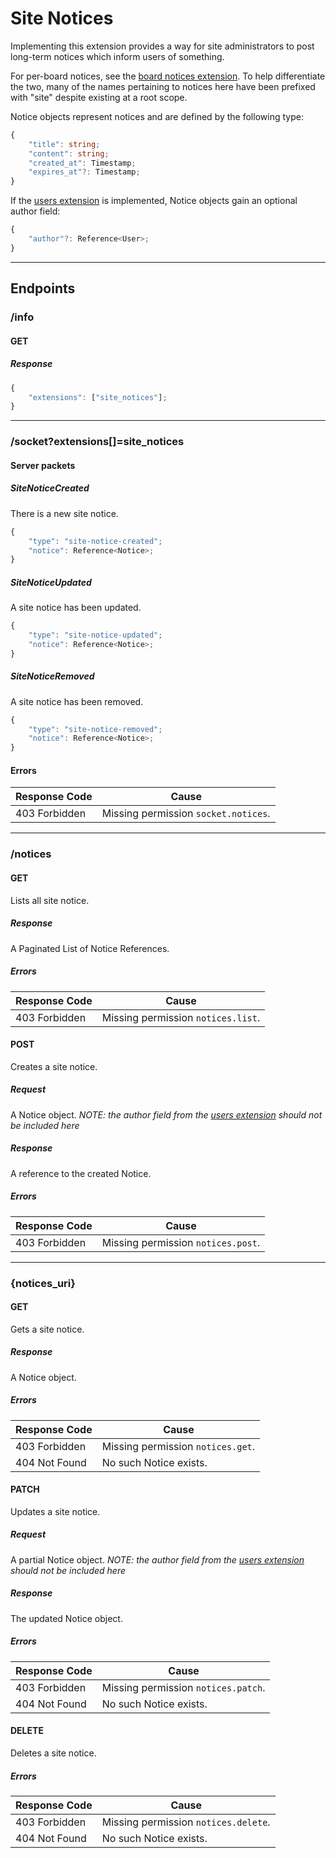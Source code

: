Site Notices
============
Implementing this extension provides a way for site administrators to post long-term notices which inform users of something.

For per-board notices, see the [board notices extension](./board_notices.md).
To help differentiate the two, many of the names pertaining to notices here have been prefixed with "site" despite existing at a root scope.

Notice objects represent notices and are defined by the following type:
```typescript
{
	"title": string;
	"content": string;
	"created_at": Timestamp;
	"expires_at"?: Timestamp;
}
```

If the [users extension](./users.md) is implemented, Notice objects gain an optional author field:
```typescript
{
	"author"?: Reference<User>;
}
```

--------------------------------------------------------------------------------

## Endpoints

### /info
#### GET
##### Response
```typescript
{
	"extensions": ["site_notices"];
}
```

--------------------------------------------------------------------------------

### /socket?extensions[]=site_notices
#### Server packets
##### SiteNoticeCreated
There is a new site notice.
```typescript
{
	"type": "site-notice-created";
	"notice": Reference<Notice>;
}
```
##### SiteNoticeUpdated
A site notice has been updated.
```typescript
{
	"type": "site-notice-updated";
	"notice": Reference<Notice>;
}
```
##### SiteNoticeRemoved
A site notice has been removed.
```typescript
{
	"type": "site-notice-removed";
	"notice": Reference<Notice>;
}
```
#### Errors
| Response Code | Cause                                |
|---------------|--------------------------------------|
| 403 Forbidden | Missing permission `socket.notices`. |

--------------------------------------------------------------------------------

### /notices
#### GET
Lists all site notice.
##### Response
A Paginated List of Notice References.
##### Errors
| Response Code | Cause                              |
|---------------|------------------------------------|
| 403 Forbidden | Missing permission `notices.list`. |

#### POST
Creates a site notice.
##### Request
A Notice object.
*NOTE: the author field from the [users extension](./users.md) should not be included here*
##### Response
A reference to the created Notice.
##### Errors
| Response Code | Cause                              |
|---------------|------------------------------------|
| 403 Forbidden | Missing permission `notices.post`. |

--------------------------------------------------------------------------------

### {notices_uri}
#### GET
Gets a site notice.
##### Response
A Notice object.
##### Errors
| Response Code | Cause                             |
|---------------|-----------------------------------|
| 403 Forbidden | Missing permission `notices.get`. |
| 404 Not Found | No such Notice exists.            |

#### PATCH
Updates a site notice.
##### Request
A partial Notice object.
*NOTE: the author field from the [users extension](./users.md) should not be included here*
##### Response
The updated Notice object.
##### Errors
| Response Code | Cause                               |
|---------------|-------------------------------------|
| 403 Forbidden | Missing permission `notices.patch`. |
| 404 Not Found | No such Notice exists.              |

#### DELETE
Deletes a site notice.
##### Errors
| Response Code | Cause                                |
|---------------|--------------------------------------|
| 403 Forbidden | Missing permission `notices.delete`. |
| 404 Not Found | No such Notice exists.               |
